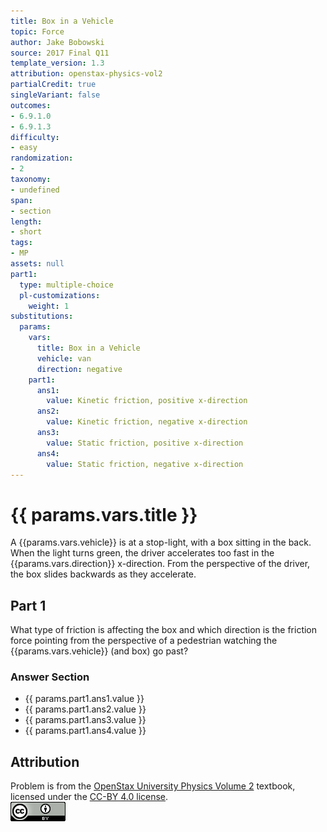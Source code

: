 ```yaml
---
title: Box in a Vehicle
topic: Force
author: Jake Bobowski
source: 2017 Final Q11
template_version: 1.3
attribution: openstax-physics-vol2
partialCredit: true
singleVariant: false
outcomes:
- 6.9.1.0
- 6.9.1.3
difficulty:
- easy
randomization:
- 2
taxonomy:
- undefined
span:
- section
length:
- short
tags:
- MP
assets: null
part1:
  type: multiple-choice
  pl-customizations:
    weight: 1
substitutions:
  params:
    vars:
      title: Box in a Vehicle
      vehicle: van
      direction: negative
    part1:
      ans1:
        value: Kinetic friction, positive x-direction
      ans2:
        value: Kinetic friction, negative x-direction
      ans3:
        value: Static friction, positive x-direction
      ans4:
        value: Static friction, negative x-direction
---
```

# {{ params.vars.title }}
A {{params.vars.vehicle}} is at a stop-light, with a box sitting in the back.
When the light turns green, the driver accelerates too fast in the {{params.vars.direction}} x-direction.
From the perspective of the driver, the box slides backwards as they accelerate.

## Part 1

What type of friction is affecting the box and which direction is the friction force pointing from the perspective of a pedestrian watching the {{params.vars.vehicle}} (and box) go past?

### Answer Section

- {{ params.part1.ans1.value }}
- {{ params.part1.ans2.value }}
- {{ params.part1.ans3.value }}
- {{ params.part1.ans4.value }}

## Attribution

Problem is from the [OpenStax University Physics Volume 2](https://openstax.org/details/books/university-physics-volume-2) textbook, licensed under the [CC-BY 4.0 license](https://creativecommons.org/licenses/by/4.0/).<br>![Image representing the Creative Commons 4.0 BY license.](https://raw.githubusercontent.com/firasm/bits/master/by.png)